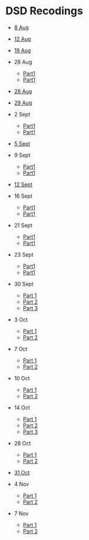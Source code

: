 # DSD Recodings 

- [8 Aug](https://web.microsoftstream.com/video/ad751290-c841-42c1-acbf-a3b807412125)

- [12 Aug](https://web.microsoftstream.com/video/aea2f4e8-52f3-4bf4-b5bc-2fd7bf32e008)

- [19 Aug](https://web.microsoftstream.com/video/ea72dd25-1ade-4473-a068-d722cc2fdc96)

- 26 Aug
    - [Part1](https://web.microsoftstream.com/video/091592a7-1820-48cc-a870-b98df6bbc2c8)
    - [Part1](https://web.microsoftstream.com/video/2af394af-dd9c-4b42-b0d2-854820cf395e)

- [28 Aug](https://web.microsoftstream.com/video/187de066-d137-40f3-8402-54cb04df8ce1)

- [29 Aug](https://web.microsoftstream.com/video/034cb2ff-e83d-4e46-b327-ca68d81fe9fe)

- 2 Sept
    - [Part1](https://web.microsoftstream.com/video/472c2188-df1d-4a4d-a061-f5c1f8f46596)
    - [Part1](https://web.microsoftstream.com/video/b0966b67-d95e-41a7-ac67-7b8cb8d187e6)

- [5 Sept](https://web.microsoftstream.com/video/cb37ffb6-1457-4e08-bee2-0aabcc007e80)

- 9 Sept
    - [Part1](https://web.microsoftstream.com/video/a405f900-151d-48cd-aa37-dbc2b2681367)
    - [Part1](https://web.microsoftstream.com/video/e95237d6-2edc-4e89-8ef9-fa451884956d)

- [12 Sept](https://web.microsoftstream.com/video/416af900-1f13-4703-9f23-8462f0a0c486)

- 16 Sept
    - [Part1](https://web.microsoftstream.com/video/8d882d09-a8f8-4931-ac4a-1673016a1148)
    - [Part1](https://web.microsoftstream.com/video/717db9a1-f148-42de-928c-7c89b768cc87)

- 21 Sept
    - [Part1](https://web.microsoftstream.com/video/097670fa-b4b8-4761-9626-e5f3076ac5d6)
    - [Part1](https://web.microsoftstream.com/video/b700b2ef-cc9d-4696-b5e1-07da3b98816d)

- 23 Sept
    - [Part1](https://web.microsoftstream.com/video/b70df3b0-e7a4-494d-b6d6-c1534c806e44)
    - [Part1](https://web.microsoftstream.com/video/43eba3bb-309b-4d9e-b828-65c330574003)

- 30 Sept
  - [Part 1](https://web.microsoftstream.com/video/d1d2c4ff-3111-42fd-9a38-5228fd31e3b8)
  - [Part 2](https://web.microsoftstream.com/video/435cf27b-f3eb-4518-a207-d0a4276ac33f)
  - [Part 3](https://web.microsoftstream.com/video/30e7f887-ca8c-46bf-9310-20097c44cccd)

- 3 Oct
  - [Part 1](https://web.microsoftstream.com/video/aeea1847-df04-4bb4-8252-f43e2f6d85b4)
  - [Part 2](https://web.microsoftstream.com/video/a47a54d7-f33a-46fa-a0c3-6f9a58dab7fc)

- 7 Oct
  - [Part 1](https://web.microsoftstream.com/video/105290b6-3ae3-4539-897a-29e260d55dc3)
  - [Part 2](https://web.microsoftstream.com/video/6ec6aa4b-9410-4262-a248-dc6ceb640ab9)

- 10 Oct
  - [Part 1](https://web.microsoftstream.com/video/884af780-d26e-4bb9-a116-e4a74615331b)
  - [Part 2](https://web.microsoftstream.com/video/aa255da8-b881-484c-8ffa-5a56506a1e69)

- 14 Oct
  - [Part 1](https://web.microsoftstream.com/video/a7d68b63-b7ff-410f-a3a8-e6601b98218b)
  - [Part 2](https://web.microsoftstream.com/video/d4732efa-6ce2-4bf2-8f08-621f5f4e2218)
  - [Part 3](https://web.microsoftstream.com/video/51c0c137-b076-46fc-ae01-527ef3682c33)

- 28 Oct
  - [Part 1](https://web.microsoftstream.com/video/2cb433a8-cfc8-4d9c-b05d-6d4bb06f9c5c)
  - [Part 2](https://web.microsoftstream.com/video/c2fac089-289a-4cd8-8514-4f07ec8333df)

- [31 Oct](https://web.microsoftstream.com/video/76e9fde1-8a16-401e-82e9-b377b014e425)

- 4 Nov
  - [Part 1](https://web.microsoftstream.com/video/1558f347-33a9-443b-afd5-b38377699cfb)
  - [Part 2](https://web.microsoftstream.com/video/ca72c7d1-42c9-450c-93b9-b29113efce97)

- 7 Nov
  - [Part 1](https://web.microsoftstream.com/video/a4d2ea5c-a4b0-4097-bd62-a23a18271677)
  - [Part 2](https://web.microsoftstream.com/video/e3115048-fc62-4f7e-ba90-30b1d771aadc)
